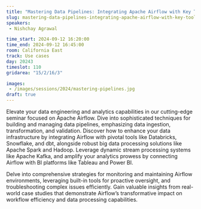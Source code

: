 ```yaml
---
title: "Mastering Data Pipelines: Integrating Apache Airflow with Key Tools for Advanced Analytics"
slug: mastering-data-pipelines-integrating-apache-airflow-with-key-tools-for-advanced-analytics
speakers:
 - Nishchay Agrawal

time_start: 2024-09-12 16:20:00
time_end: 2024-09-12 16:45:00
room: California East
track: Use cases
day: 20243
timeslot: 110
gridarea: "15/2/16/3"

images: 
 - /images/sessions/2024/mastering-pipelines.jpg
draft: true 
---
```


Elevate your data engineering and analytics capabilities in our cutting-edge seminar focused on Apache Airflow. Dive into sophisticated techniques for building and managing data pipelines, emphasizing data ingestion, transformation, and validation. Discover how to enhance your data infrastructure by integrating Airflow with pivotal tools like Databricks, Snowflake, and dbt, alongside robust big data processing solutions like Apache Spark and Hadoop. Leverage dynamic stream processing systems like Apache Kafka, and amplify your analytics prowess by connecting Airflow with BI platforms like Tableau and Power BI. 
 
Delve into comprehensive strategies for monitoring and maintaining Airflow environments, leveraging built-in tools for proactive oversight, and troubleshooting complex issues efficiently. Gain valuable insights from real-world case studies that demonstrate Airflow’s transformative impact on workflow efficiency and data processing capabilities.